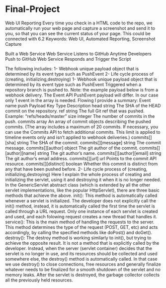 # Final-Project
Web UI Reporting Every time you check in a HTML code to the repo, we automatically run your web page and capture a screenshot and send it to you, so that you can see the current status of your page. This could be connected with 6.2 Keywords: Web UI, Automated Reporting, Screenshot Capture


Built a Web Service
Web Service Listens to GitHub
Anytime Developers Push to GitHub
Web Service Responds and Trigger the Script




The following includes:
1- Webhook unique payload object that is determined by its event type such as PushEvent
2- Life cycle process of (creating, initializing,destroying)
1- Webhook unique payload object that is determined by its event type such as PushEvent
Triggered when a repository branch is pushed to. 
Note: the example payload below is from a webhook delivery. The Event API PushEvent payload will differ. In our case only 1 event in the array is needed.
Flowing I provide a summary:
Event name push
Payload
Key Type Description
head string The SHA of the HEAD commit on the repository.
ref string The full Git ref that was pushed. Example: “refs/heads/master”
size integer The number of commits in the push.
commits array An array of commit objects describing the pushed commits. (The array includes a maximum of 20 commits. If necessary, you can use the Commits API to fetch additional commits. This limit is applied to timeline events only and isn’t applied to webhook deliveries.)
commits[][sha] string The SHA of the commit.
commits[][message] string The commit message.
commits[][author] object The git author of the commit.
commits[][author][name] string The git author’s name.
commits[][author][email] string The git author’s email address.
commits[][url] url Points to the commit API resource.
commits[][distinct] boolean Whether this commit is distinct from any that have been pushed before.
2- Life cycle process of (creating, initializing,destroying)
Here I explain the whole process of creating and initializing the servlet, using it and destroying it when it is no longer needed. In the GenericServlet abstract class (which is extended by all the other servlet implementations, like the popular HttpServlet), there are three basic methods that achieve the above. 
init(): This method is automatically called whenever a servlet is initialized. The developer does not explicitly call the init() method, instead, it is automatically called the first time the servlet is called through a URL request. Only one instance of each servlet is created and used, and each folowing request creates a new thread that handles it.
service(): This is the main method of handling the requests to the server. This method determines the type of the request (POST, GET, etc) and acts accordingly, by calling the specified methods like doPost() and doGet().
destroy(): The destroy method is working similarly to init(), but trying to achieve the opposite result. It is not a method that is explicitly called by the developer. Instead, when the server (servlet container) decides that the servlet is no longer in use, and its resources should be collected and used somewhere else, the destroy() method is automatically called. In that case we use destroy() to close connections, free resources and generally finalize whatever needs to be finalized for a smooth shutdown of the servlet and no memory leaks. After the servlet is destroyed, the garbage collector collects all the previously held resources.



